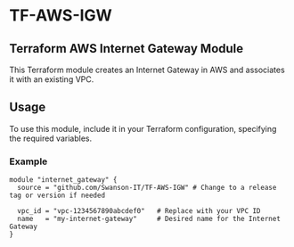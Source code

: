 # TF-AWS-IGW

## Terraform AWS Internet Gateway Module

This Terraform module creates an Internet Gateway in AWS and associates it with an existing VPC.

## Usage

To use this module, include it in your Terraform configuration, specifying the required variables.

### Example

```hcl
module "internet_gateway" {
  source = "github.com/Swanson-IT/TF-AWS-IGW" # Change to a release tag or version if needed

  vpc_id = "vpc-1234567890abcdef0"   # Replace with your VPC ID
  name   = "my-internet-gateway"     # Desired name for the Internet Gateway
}